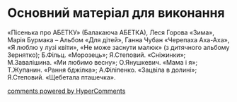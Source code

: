 <div id="hypercomments_widget" class="js-hypercomments-widget invisible"></div>


# Основний матеріал для виконання

«Пісенька про АБЕТКУ» (Балакаюча АБЕТКА), Леся Горова «Зима», Марія Бурмака – Альбом «Для дітей», Ганна Чубан «Черепаха Аха-Аха», «Я люблю у лузі квіти», «Не може заснути малюк» (з дитячного альбому Зернятко); Б.Фільц. «Морозець»; Я.Степовий. «Сніжинки»; М.Завалішина. «Ми любимо весну»; О.Янушкевич. «Мама і я»; Т.Жупанин. «Рання бджілка»; А.Філіпенко. «Зацвіла в долині»; Я.Степовий. «Щебетала пташечка».  

<div class="js-hypercomments-container">
    <a href="http://hypercomments.com" class="hc-link" title="comments widget">comments powered by HyperComments</a>
</div>